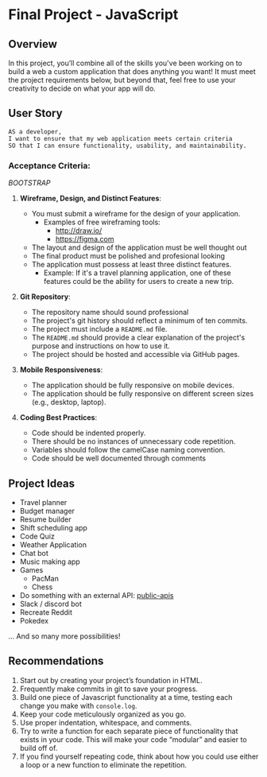 # Final Project - JavaScript

## Overview
In this project, you’ll combine all of the skills you've been working on to build a web a custom application that does anything you want! It must meet the project requirements below, but beyond that, feel free to use your creativity to decide on what your app will do.


## User Story
```
AS a developer, 
I want to ensure that my web application meets certain criteria 
SO that I can ensure functionality, usability, and maintainability.
```
### **Acceptance Criteria**:

*BOOTSTRAP*
1. **Wireframe, Design, and Distinct Features**:
   - You must submit a wireframe for the design of your application.
     - Examples of free wireframing tools:
         - http://draw.io/
         - https://figma.com
   - The layout and design of the application must be well thought out
   - The final product must be polished and profesional looking
   - The application must possess at least three distinct features.
      - Example: If it's a travel planning application, one of these features could be the ability for users to create a new trip.

2. **Git Repository**:
   - The repository name should sound professional
   - The project's git history should reflect a minimum of ten commits.
   - The project must include a `README.md` file.
   - The `README.md` should provide a clear explanation of the project's purpose and instructions on how to use it.
   - The project should be hosted and accessible via GitHub pages.


3. **Mobile Responsiveness**:
   - The application should be fully responsive on mobile devices.
   - The application should be fully responsive on different screen sizes (e.g., desktop, laptop).

4. **Coding Best Practices**:
   - Code should be indented properly.
   - There should be no instances of unnecessary code repetition.
   - Variables should follow the camelCase naming convention.
   - Code should be well documented through comments


## Project Ideas

- Travel planner
- Budget manager
- Resume builder
- Shift scheduling app
- Code Quiz
- Weather Application
- Chat bot
- Music making app
- Games
  - PacMan
  - Chess
- Do something with an external API: [public-apis](https://github.com/public-apis/public-apis)
- Slack / discord bot
- Recreate Reddit
- Pokedex

... And so many more possibilities!

## Recommendations

1. Start out by creating your project’s foundation in HTML.
2. Frequently make commits in git to save your progress.
3. Build one piece of Javascript functionality at a time, testing each change you make with `console.log`.
4. Keep your code meticulously organized as you go.
5. Use proper indentation, whitespace, and comments.
6. Try to write a function for each separate piece of functionality that exists in your code. This will make your code “modular” and easier to build off of.
7. If you find yourself repeating code, think about how you could use either a loop or a new function to eliminate the repetition.
